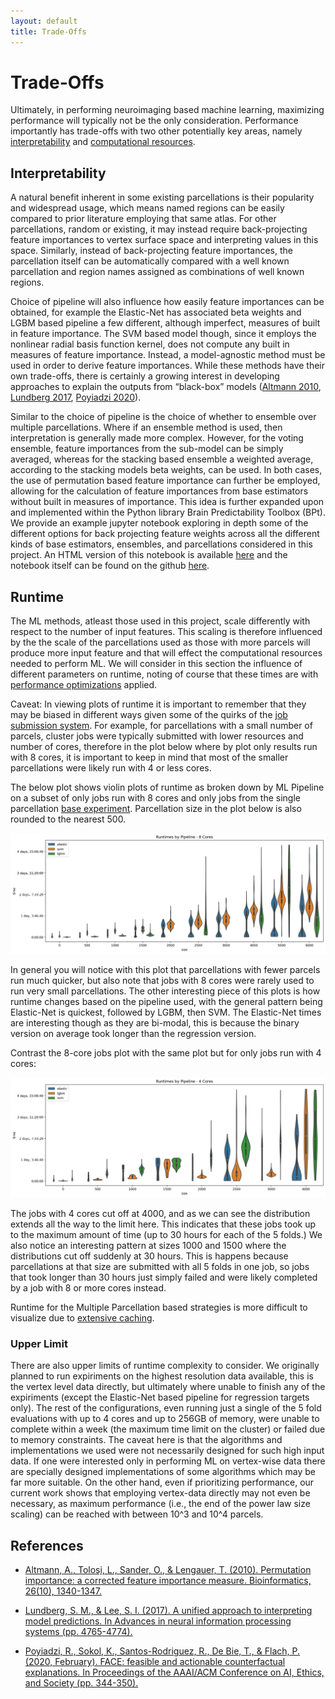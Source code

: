 ```yaml
---
layout: default
title: Trade-Offs
---
```


# Trade-Offs

Ultimately, in performing neuroimaging based machine learning, maximizing performance will typically not be the only consideration.
Performance importantly has trade-offs with two other potentially key areas, namely [interpretability](./trade_offs#interpretability) and [computational resources](./trade_offs#runtime).

## Interpretability

A natural benefit inherent in some existing parcellations is their popularity and widespread usage, which means named regions can be easily compared to prior literature employing that same atlas. For other parcellations, random or existing, it may instead require back-projecting feature importances
to vertex surface space and interpreting values in this space. Similarly, instead of back-projecting feature importances,
the parcellation itself can be automatically compared with a well known parcellation and
region names assigned as combinations of well known regions.

Choice of pipeline will also influence how easily feature importances can be obtained,
for example the Elastic-Net has associated beta weights and LGBM based pipeline a few different, although imperfect, measures of built in feature importance.
The SVM based model though, since it employs the nonlinear radial basis function kernel, does not compute any built in measures of feature importance.
Instead, a model-agnostic method must be used in order to derive feature importances. While these methods have their own trade-offs, there is certainly a growing interest in developing approaches to explain the outputs from “black-box” models ([Altmann 2010](https://academic.oup.com/bioinformatics/article/26/10/1340/193348), [Lundberg 2017](https://arxiv.org/abs/1705.07874), [Poyiadzi 2020](https://research-information.bris.ac.uk/ws/portalfiles/portal/221094080/aies2020cr.pdf)).

Similar to the choice of pipeline is the choice of whether to ensemble over multiple parcellations. Where if an ensemble method is used, then interpretation is generally made more complex. However, for the voting ensemble, feature importances from the sub-model can be simply averaged, whereas for the stacking based ensemble a weighted average, according to the stacking models beta weights, can be used. In both cases, the use of permutation based feature importance can further be employed, allowing for the calculation of feature importances from base estimators without built in measures of importance. This idea is further expanded upon and implemented within the Python library Brain Predictability Toolbox (BPt). We provide an example jupyter notebook exploring in depth some of the different options for back projecting feature weights across all the different kinds of base estimators, ensembles, and parcellations considered in this project. An HTML version of this notebook is available [here](./back_projection_examples.html) and the notebook itself can be found on the github [here](https://github.com/sahahn/parc_scaling/blob/main/extra/back_projection_examples.ipynb).



## Runtime

The ML methods, atleast those used in this project, scale differently with respect to the number of input features.
This scaling is therefore influenced by the the scale of the parcellations used as those with more parcels
will produce more input feature and that will effect the computational resources needed to perform ML.
We will consider in this section the influence of different parameters on runtime,
noting of course that these times are with [performance optimizations](./optimizations.html) applied.

Caveat: In viewing plots of runtime it is important to remember that they may be biased in different ways given some of the quirks of the
[job submission system](./optimizations#flexible-submission-system). For example, for parcellations with a small number of parcels, cluster
jobs were typically submitted with lower resources and number of cores, therefore in the plot below where by plot only results run with 8 cores, it is important
to keep in mind that most of the smaller parcellations were likely run with 4 or less cores.

The below plot shows violin plots of runtime as broken down by ML Pipeline on a subset of only jobs run with 8 cores
and only jobs from the single parcellation [base experiment](./index#bas-experiment-setup). Parcellation size in the plot
below is also rounded to the nearest 500.

![times](https://raw.githubusercontent.com/sahahn/parc_scaling/master/analyze/Figures/runtimes_by_model_8.png)

In general you will notice with this plot that parcellations with fewer parcels run much quicker, but also note that jobs with 8 cores were rarely used to run very small parcellations. The other interesting piece of this plots is how runtime changes based on the pipeline used, with the general pattern being Elastic-Net is quickest, followed by LGBM, then SVM. The Elastic-Net times are interesting though as they are bi-modal, this is because the binary version on average took longer than the regression version.

Contrast the 8-core jobs plot with the same plot but for only jobs run with 4 cores:

![times](https://raw.githubusercontent.com/sahahn/parc_scaling/master/analyze/Figures/runtimes_by_model_4.png)

The jobs with 4 cores cut off at 4000, and as we can see the distribution extends all the way to the limit here. This indicates that these jobs took up to the maximum amount of time (up to 30 hours for each of the 5 folds.) We also notice an interesting pattern at sizes 1000 and 1500 where the distributions cut off suddenly at 30 hours. This is happens because parcellations at that size are submitted with all 5 folds in one job, so jobs that took longer than 30 hours just simply failed and were likely completed by a job with 8 or more cores instead.

Runtime for the Multiple Parcellation based strategies is more difficult to visualize due to [extensive caching](./optimizations#multiple-parcellation-strategy-caching).

### Upper Limit

There are also upper limits of runtime complexity to consider. We originally planned to run expiriments on the highest resolution data available, this is the vertex level data directly, but ultimately where unable to finish any of the expiriments (except the Elastic-Net based pipeline for regression targets only). The rest of the configurations, even running just a single of the 5 fold evaluations with up to 4 cores and up to 256GB of memory, were unable to complete within a week (the maximum time limit on the cluster) or failed due to memory constraints. 
The caveat here is that the algorithms and implementations we used were not necessarily designed for such high input data. If one were interested only in performing ML on vertex-wise data there are specially designed implementations of some algorithms which may be far more suitable. On the other hand, even if prioritizing performance, our current work shows that employing vertex-data directly may not even be necessary, as maximum performance (i.e., the end of the power law size scaling) can be reached with between 10^3 and 10^4 parcels. 

## References

- [Altmann, A., Toloşi, L., Sander, O., & Lengauer, T. (2010). Permutation importance: a corrected feature importance measure. Bioinformatics, 26(10), 1340-1347.](https://academic.oup.com/bioinformatics/article/26/10/1340/193348)

- [Lundberg, S. M., & Lee, S. I. (2017). A unified approach to interpreting model predictions. In Advances in neural information processing systems (pp. 4765-4774).](https://arxiv.org/abs/1705.07874)

- [Poyiadzi, R., Sokol, K., Santos-Rodriguez, R., De Bie, T., & Flach, P. (2020, February). FACE: feasible and actionable counterfactual explanations. In Proceedings of the AAAI/ACM Conference on AI, Ethics, and Society (pp. 344-350).](https://research-information.bris.ac.uk/ws/portalfiles/portal/221094080/aies2020cr.pdf)
